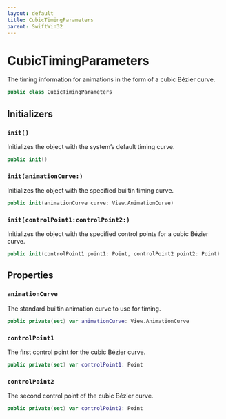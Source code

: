```yaml
---
layout: default
title: CubicTimingParameters
parent: SwiftWin32
---
```

# CubicTimingParameters

The timing information for animations in the form of a cubic Bézier curve.

``` swift
public class CubicTimingParameters 
```

## Initializers

### `init()`

Initializes the object with the system’s default timing curve.

``` swift
public init() 
```

### `init(animationCurve:)`

Initializes the object with the specified builtin timing curve.

``` swift
public init(animationCurve curve: View.AnimationCurve) 
```

### `init(controlPoint1:controlPoint2:)`

Initializes the object with the specified control points for a cubic
Bézier curve.

``` swift
public init(controlPoint1 point1: Point, controlPoint2 point2: Point) 
```

## Properties

### `animationCurve`

The standard builtin animation curve to use for timing.

``` swift
public private(set) var animationCurve: View.AnimationCurve
```

### `controlPoint1`

The first control point for the cubic Bézier curve.

``` swift
public private(set) var controlPoint1: Point
```

### `controlPoint2`

The second control point of the cubic Bézier curve.

``` swift
public private(set) var controlPoint2: Point
```
